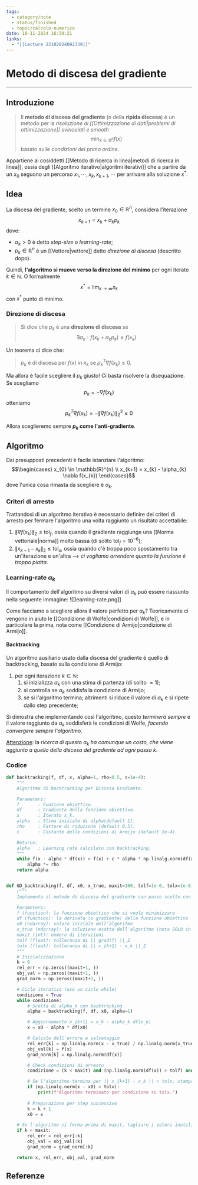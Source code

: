 ```yaml
---
tags:
  - category/note
  - status/finished
  - topic/calcolo-numerico
date: 10-11-2024 16:39:21
links:
  - "[[Lecture 22102024092339]]"
---
```

# Metodo di discesa del gradiente
---
## Introduzione
> Il **metodo di discesa del gradiente** (o della **ripida discesa**) è un metodo per la _risoluzione di [[Ottimizzazione di dati|problemi di ottimizzazione]] svincolati e smooth_
> $$\min_{x \in \mathbb{R}^{n}} f(x)$$
> basato sulle _condizioni del primo ordine_.

Appartiene ai cosiddetti [[Metodo di ricerca in linea|metodi di ricerca in linea]], ossia degli [[Algoritmo iterativo|algoritmi iterativi]] che a partire da un $x_{0}$ seguono un percorso $x_{1}, \cdots, x_{k}, x_{k+1}, \cdots$ per arrivare alla soluzione $x^{*}$.

## Idea
La discesa del gradiente, scelto un termine $x_{0} \in \mathbb{R}^{n}$, considera l'iterazione
$$x_{k+1} = x_{k} + \alpha_{k}p_{k}$$
dove:
- $\alpha_{k} > 0$ è detto _step-size_ o _learning-rate_;
- $p_{k} \in \mathbb{R}^{n}$ è un [[Vettore|vettore]] detto _direzione di discesa_ (descritto dopo).

Quindi, **l'algoritmo si muove verso la direzione del minimo** per ogni iterato $k \in \mathbb{N}$. O formalmente
$$x^{*} = \lim_{k \to \infty} x_{k}$$
con $x^{*}$ punto di minimo.

### Direzione di discesa
> Si dice che $p_{k}$ è una **direzione di discesa** se
> $$\exists \alpha_{k} : f(x_{k} + \alpha_{k}p_{k}) \leq f(x_{k})$$

Un teorema ci dice che:
> $p_{k}$ è di discesa per $f(x)$ in $x_{k}$ se $p_{k}^{T} \nabla f(x_{k}) \leq 0$.

Ma allora è facile scegliere il $p_{k}$ giusto! Ci basta risolvere la disequazione. Se scegliamo
$$p_{k} = -\nabla f(x_{k})$$
otteniamo
$$p_{k}^{T} \nabla f(x_{k}) = - {\|\nabla f(x_{k})\|_{2}}^{2} \leq 0$$

Allora sceglieremo sempre **$p_{k}$ come l'anti-gradiente**.

## Algoritmo
Dai presupposti precedenti è facile istanziare l'algoritmo:
$$\begin{cases} x_{0} \in \mathbb{R}^{n} \\ x_{k+1} = x_{k} - \alpha_{k} \nabla f(x_{k}) \end{cases}$$
dove l'unica cosa rimasta da scegliere è $\alpha_{k}$.

### Criteri di arresto
Trattandosi di un algoritmo iterativo è necessario definire dei criteri di arresto per fermare l'algoritmo una volta raggiunto un risultato accettabile:
1. $\|\nabla f(x_{k})\|_{2} \leq \text{tol}_{f}$, ossia quando il gradiente raggiunge una [[Norma vettoriale|norma]] molto bassa (di solito $\text{tol}_{f} = 10^{-6}$);
2. $\|x_{k+1} - x_{k}\|_{2} \leq \text{tol}_{x}$, ossia quando c'è troppa poco spostamento tra un'iterazione e un'altra --> _ci vogliamo arrendere quanto la funzione è troppo piatta_.

### Learning-rate $\alpha_{k}$
Il comportamento dell'algoritmo su diversi valori di $\alpha_{k}$ può essere riassunto nella seguente immagine:
![[learning-rate.png]]

Come facciamo a scegliere allora il valore perfetto per $\alpha_{k}$? Teoricamente ci vengono in aiuto le [[Condizione di Wolfe|condizioni di Wolfe]], e in particolare la prima, nota come [[Condizione di Armijo|condizione di Armijo]].

#### Backtracking
Un algoritmo ausiliario usato dalla discesa del gradiente è quello di backtracking, basato sulla condizione di Armijo:
1. per ogni iterazione $k \in \mathbb{N}$:
	1. si inizializza $\alpha_{k}$ con una stima di partenza (di solito $=1$);
	2. si controlla se $\alpha_{k}$ soddisfa la condizione di Armijo;
	3. se sì l'algoritmo termina; altrimenti si riduce il valore di $\alpha_{k}$ e si ripete dallo step precedente;

Si dimostra che implementando così l'algoritmo, questo _terminerà sempre_ e il valore raggiunto da $\alpha_{k}$ soddisferà le condizioni di Wolfe, _facendo convergere sempre l'algoritmo_.

<u>Attenzione</u>: la _ricerca di questo $\alpha_{k}$ ha comunque un costo, che viene aggiunto a quello della discesa del gradiente ad ogni passo $k$_.

### Codice
```Python
def backtracking(f, df, x, alpha=1, rho=0.5, c=1e-4):
    """
    Algoritmo di backtracking per Discesa Gradiente.

    Parameters:
    f       : Funzione obiettivo.
    df      : Gradiente della funzione obiettivo.
    x       : Iterato x_k.
    alpha   : Stima iniziale di alpha(default 1).
    rho     : Fattore di riduzione (default 0.5).
    c       : Costante delle condizioni di Armijo (default 1e-4).

    Returns:
    alpha   : Learning rate calcolato con backtracking.
    """
    while f(x - alpha * df(x)) > f(x) + c * alpha * np.linalg.norm(df(x))**2:
        alpha *= rho
    return alpha


def GD_backtracking(f, df, x0, x_true, maxit=100, tolf=1e-6, tolx=1e-6):
    r"""
    Implementa il metodo di discesa del gradiente con passo scelto con backtracking applicato ad una funzione f(x) della quale si conosce la derivata df(x). 

    Parameters:
    f (function): la funzione obiettivo che si vuole minimizzare
    df (function): la derivata (o gradiente) della funzione obiettivo
    x0 (ndarray): valore iniziale dell'algoritmo
    x_true (ndarray): la soluzione esatta dell'algoritmo (nota SOLO in fase di test)
    maxit (int): numero di iterazioni
    tolf (float): tolleranza di || grad(f) ||_2
    tolx (float): tolleranza di || x_{k+1} - x_k ||_2
    """
    # Inizializzazione
    k = 0
    rel_err = np.zeros((maxit+1, ))
    obj_val = np.zeros((maxit+1, ))
    grad_norm = np.zeros((maxit+1, ))

    # Ciclo iterativo (uso un ciclo while)
    condizione = True
    while condizione:
        # Scelta di alpha_k con backtracking
        alpha = backtracking(f, df, x0, alpha=1)

        # Aggiornamento x_{k+1} = x_k - alpha_k df(x_k)
        x = x0 - alpha * df(x0)

        # Calcolo dell'errore e salvataggio
        rel_err[k] = np.linalg.norm(x - x_true) / np.linalg.norm(x_true)
        obj_val[k] = f(x)
        grad_norm[k] = np.linalg.norm(df(x))

        # Check condizioni di arresto
        condizione = (k < maxit) and (np.linalg.norm(df(x)) > tolf) and (np.linalg.norm(x - x0) > tolx)

        # Se l'algoritmo termina per || x_{k+1} - x_k || < tolx, stampare il warning
        if (np.linalg.norm(x - x0) < tolx):
            print(f"Algoritmo terminato per condizione su tolx.")
            
        # Preparazione per step successivo
        k = k + 1
        x0 = x

    # Se l'algoritmo si ferma prima di maxit, tagliare i valori inutilizzati delle metriche
    if k < maxit:
        rel_err = rel_err[:k]
        obj_val = obj_val[:k]
        grad_norm = grad_norm[:k]

    return x, rel_err, obj_val, grad_norm
```

## Referenze